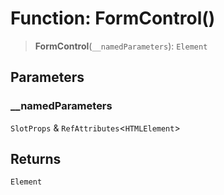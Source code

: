 # Function: FormControl()

> **FormControl**(`__namedParameters`): `Element`

## Parameters

### \_\_namedParameters

`SlotProps` & `RefAttributes`\<`HTMLElement`\>

## Returns

`Element`
